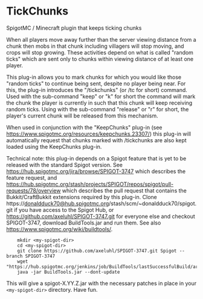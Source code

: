 # TickChunks
SpigotMC / Minecraft plugin that keeps ticking chunks

When all players move away further than the server viewing distance from a chunk then mobs in that chunk
including villagers will stop moving, and crops will stop growing. These activities depend on what is called
"random ticks" which are sent only to chunks within viewing distance of at least one player.

This plug-in allows you to mark chunks for which you would like those "random ticks" to continue being sent,
despite no player being near. For this, the plug-in introduces the "/tickchunks" (or /tc for short)
command. Used with the sub-command "keep" or "k" for short the command will mark the chunk the player
is currently in such that this chunk will keep receiving random ticks. Using with the sub-command "release"
or "r" for short, the player's current chunk will be released from this mechanism.

When used in conjunction with the "KeepChunks" plug-in (see https://www.spigotmc.org/resources/keepchunks.23307/)
this plug-in will automatically request that chunks marked with /tickchunks are also kept loaded using
the KeepChunks plug-in.

Technical note: this plug-in depends on a Spigot feature that is yet to be released with the standard Spigot
version. See https://hub.spigotmc.org/jira/browse/SPIGOT-3747 which describes the feature request, and
https://hub.spigotmc.org/stash/projects/SPIGOT/repos/spigot/pull-requests/78/overview which describes
the pull request that contains the Bukkit/CraftBukkit extensions required by this plug-in. Clone
https://donaldduck70@hub.spigotmc.org/stash/scm/~donaldduck70/spigot.git if you have access to the Spigot Hub,
or https://github.com/axeluhl/SPIGOT-3747.git for everyone else and checkout SPIGOT-3747,
download BuildTools.jar and run them. See also https://www.spigotmc.org/wiki/buildtools/.

```
    mkdir <my-spigot-dir>
    cd <my-spigot-dir>
    git clone https://github.com/axeluhl/SPIGOT-3747.git Spigot --branch SPIGOT-3747
    wget "https://hub.spigotmc.org/jenkins/job/BuildTools/lastSuccessfulBuild/artifact/target/BuildTools.jar"
    java -jar BuildTools.jar --dont-update
```

This will give a spigot-X.YY.Z.jar with the necessary patches in place in your ``<my-spigot-dir>`` directory. Have fun.
